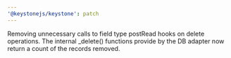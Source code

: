 ```yaml
---
'@keystonejs/keystone': patch
---
```


Removing unnecessary calls to field type postRead hooks on delete operations. The internal _delete() functions provide by the DB adapter now return a count of the records removed.
